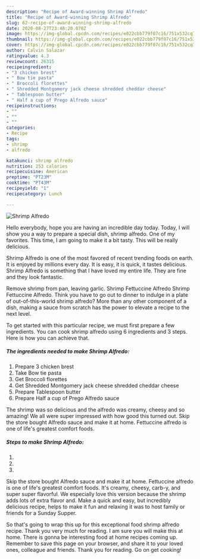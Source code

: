 ```yaml
---
description: "Recipe of Award-winning Shrimp Alfredo"
title: "Recipe of Award-winning Shrimp Alfredo"
slug: 62-recipe-of-award-winning-shrimp-alfredo
date: 2020-08-27T23:48:20.070Z
image: https://img-global.cpcdn.com/recipes/e022cbb779f07c16/751x532cq70/shrimp-alfredo-recipe-main-photo.jpg
thumbnail: https://img-global.cpcdn.com/recipes/e022cbb779f07c16/751x532cq70/shrimp-alfredo-recipe-main-photo.jpg
cover: https://img-global.cpcdn.com/recipes/e022cbb779f07c16/751x532cq70/shrimp-alfredo-recipe-main-photo.jpg
author: Calvin Salazar
ratingvalue: 4.3
reviewcount: 26315
recipeingredient:
- "3 chicken brest"
- " Bow tie pasta"
- " Broccoli florettes"
- " Shredded Montgomery jack cheese shredded cheddar cheese"
- " Tablespoon butter"
- " Half a cup of Prego Alfredo sauce"
recipeinstructions:
- ""
- ""
- ""
categories:
- Recipe
tags:
- shrimp
- alfredo

katakunci: shrimp alfredo 
nutrition: 253 calories
recipecuisine: American
preptime: "PT23M"
cooktime: "PT43M"
recipeyield: "1"
recipecategory: Lunch

---
```



![Shrimp Alfredo](https://img-global.cpcdn.com/recipes/e022cbb779f07c16/751x532cq70/shrimp-alfredo-recipe-main-photo.jpg)

Hello everybody, hope you are having an incredible day today. Today, I will show you a way to prepare a special dish, shrimp alfredo. One of my favorites. This time, I am going to make it a bit tasty. This will be really delicious.

Shrimp Alfredo is one of the most favored of recent trending foods on earth. It is enjoyed by millions every day. It is easy, it is quick, it tastes delicious. Shrimp Alfredo is something that I have loved my entire life. They are fine and they look fantastic.

Remove shrimp from pan, leaving garlic. Shrimp Fettuccine Alfredo Shrimp Fettuccine Alfredo. Think you have to go out to dinner to indulge in a plate of out-of-this-world shrimp alfredo? More than any other component of a dish, making a sauce from scratch has the power to elevate a recipe to the next level.


To get started with this particular recipe, we must first prepare a few ingredients. You can cook shrimp alfredo using 6 ingredients and 3 steps. Here is how you can achieve that.

<!--inarticleads1-->

##### The ingredients needed to make Shrimp Alfredo:

1. Prepare 3 chicken brest
1. Take  Bow tie pasta
1. Get  Broccoli florettes
1. Get  Shredded Montgomery jack cheese shredded cheddar cheese
1. Prepare  Tablespoon butter
1. Prepare  Half a cup of Prego Alfredo sauce


The shrimp was so delicious and the alfredo was creamy, cheesy and so amazing! We all were super impressed with how good this turned out. Skip the store bought Alfredo sauce and make it at home. Fettuccine alfredo is one of life&#39;s greatest comfort foods. 

<!--inarticleads2-->

##### Steps to make Shrimp Alfredo:

1. 
1. 
1. 


Skip the store bought Alfredo sauce and make it at home. Fettuccine alfredo is one of life&#39;s greatest comfort foods. It&#39;s creamy, cheesy, carb-y, and super super flavorful. We especially love this version because the shrimp adds lots of extra flavor and. Make a quick and easy, but incredibly delicious recipe, helps to make it fun and relaxing it was to host family or friends for a Sunday Supper. 

So that's going to wrap this up for this exceptional food shrimp alfredo recipe. Thank you very much for reading. I am sure you will make this at home. There is gonna be interesting food at home recipes coming up. Remember to save this page on your browser, and share it to your loved ones, colleague and friends. Thank you for reading. Go on get cooking!
